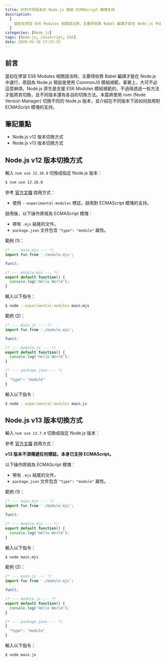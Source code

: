 ```yaml
---
title: 針對不同版本的 Node.js 開啟 ECMAScript 模塊支持
description:
  [
    當初在學習 ES6 Modules 相關語法時，主要得依靠 Babel 編譯才能在 Node.js 中運行，原因為 Node.js 預設是使用 CommonJS 模組規範，事實上，大可不必這麼麻煩，Node.js 原生是支援 ES6 Modules 模組規範的，不過得透過一些方法才能將其切換，且不同版本還有各自的切換方法。本篇將使用 nvm (Node Version Manager) 切換不同的 Node.js 版本，並介紹在不同版本下該如何啟用對 ECMAScript 模塊的支持。,
  ]
categories: [Node.js]
tags: [Node.js, JavaScript, ES6]
date: 2020-02-16 17:23:15
---
```


## 前言

當初在學習 ES6 Modules 相關語法時，主要得依靠 Babel 編譯才能在 Node.js 中運行，原因為 Node.js 預設是使用 CommonJS 模組規範，事實上，大可不必這麼麻煩，Node.js 原生是支援 ES6 Modules 模組規範的，不過得透過一些方法才能將其切換，且不同版本還有各自的切換方法。本篇將使用 nvm (Node Version Manager) 切換不同的 Node.js 版本，並介紹在不同版本下該如何啟用對 ECMAScript 模塊的支持。

## 筆記重點

- Node.js v12 版本切換方式
- Node.js v13 版本切換方式

## Node.js v12 版本切換方式

輸入 `nvm use 12.16.0` 切換成指定 Node.js 版本：

```bash
$ nvm use 12.16.0
```

參考 [官方文檔](https://nodejs.org/dist/latest-v12.x/docs/api/esm.html#esm_enabling) 啟用方式：

- 使用 `--experimental-modules` 標誌，啟用對 ECMAScript 模塊的支持。

啟用後，以下操作將視為 ECMAScript 模塊：

- 帶有 `.mjs` 結尾的文件。
- `package.json` 文件包含 `"type": "module"` 屬性。

範例 (1)：

```js
/* --- main.mjs --- */
import fun from './module.mjs';

fun();

/* --- module.mjs --- */
export default function() {
  console.log('Hello World');
}
```

輸入以下指令：

```bash
$ node --experimental-modules main.mjs
```

範例 (2)：

```js
/* --- main.js --- */
import fun from './module.mjs';

fun();

/* --- module.js --- */
export default function() {
  console.log('Hello World');
}
```

```js
/* --- package.json --- */
{
  "type": "module"
}
```

輸入以下指令：

```bash
$ node --experimental-modules main.js
```

## Node.js v13 版本切換方式

輸入 `nvm use 13.7.0` 切換成指定 Node.js 版本：

參考 [官方文檔](https://nodejs.org/dist/latest-v13.x/docs/api/esm.html#esm_enabling) 啟用方式：

**v13 版本不須傳遞任何標誌，本身已支持 ECMAScript。**

以下操作將視為 ECMAScript 模塊：

- 帶有 `.mjs` 結尾的文件。
- `package.json` 文件包含 `"type": "module"` 屬性。

範例 (1)：

```js
/* --- main.mjs --- */
import fun from './module.mjs';

fun();

/* --- module.mjs --- */
export default function() {
  console.log('Hello World');
}
```

輸入以下指令：

```bash
$ node main.mjs
```

範例 (2)：

```js
/* --- main.js --- */
import fun from './module.mjs';

fun();

/* --- module.js --- */
export default function() {
  console.log('Hello World');
}
```

```js
/* --- package.json --- */
{
  "type": "module"
}
```

輸入以下指令：

```bash
$ node main.js
```

